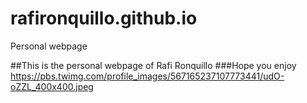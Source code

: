 # rafironquillo.github.io
Personal webpage

##This is the personal webpage of Rafi Ronquillo
###Hope you enjoy
https://pbs.twimg.com/profile_images/567165237107773441/udO-oZZL_400x400.jpeg
